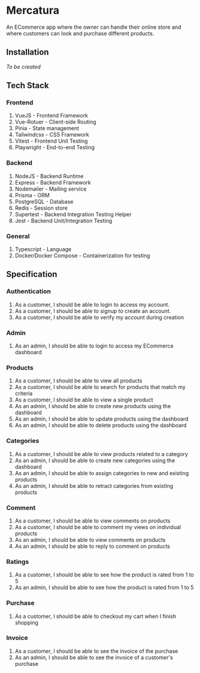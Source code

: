 # Mercatura

An ECommerce app where the owner can handle their online store and where customers can look and purchase different products.

## Installation

_To be created_

## Tech Stack

### Frontend

1. VueJS - Frontend Framework
2. Vue-Rotuer - Client-side Routing
3. Pinia - State management
4. Tailwindcss - CSS Framework
5. Vitest - Frontend Unit Testing
6. Playwright - End-to-end Testing

### Backend

1. NodeJS - Backend Runtime
2. Express - Backend Framework
3. Nodemailer - Mailing service
4. Prisma - ORM
5. PostgreSQL - Database
6. Redis - Session store
7. Supertest - Backend Integration Testing Helper
8. Jest - Backend Unit/Integration Testing

### General

1. Typescript - Language
2. Docker/Docker Compose - Containerization for testing

## Specification

### Authentication

1. As a customer, I should be able to login to access my account.
2. As a customer, I should be able to signup to create an account.
3. As a customer, I should be able to verify my account during creation

### Admin

1. As an admin, I should be able to login to access my ECommerce dashboard

### Products

1. As a customer, I should be able to view all products
2. As a customer, I should be able to search for products that match my criteria
3. As a customer, I should be able to view a single product
4. As an admin, I should be able to create new products using the dashboard
5. As an admin, I should be able to update products using the dashboard
6. As an admin, I should be able to delete products using the dashboard

### Categories

1. As a customer, I should be able to view products related to a category
2. As an admin, I should be able to create new categories using the dashboard
3. As an admin, I should be able to assign categories to new and existing products
4. As an admin, I should be able to retract categories from existing products

### Comment

1. As a customer, I should be able to view comments on products
2. As a customer, I should be able to comment my views on individual products
3. As an admin, I should be able to view comments on products
4. As an admin, I should be able to reply to comment on products

### Ratings

1. As a customer, I should be able to see how the product is rated from 1 to 5
2. As an admin, I should be able to see how the product is rated from 1 to 5

### Purchase

1. As a customer, I should be able to checkout my cart when I finish shopping

### Invoice

1. As a customer, I should be able to see the invoice of the purchase
2. As an admin, I should be able to see the invoice of a customer's purchase
